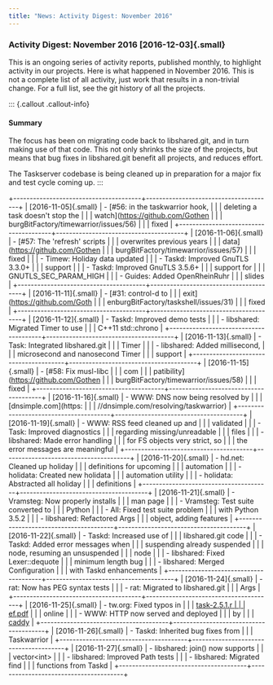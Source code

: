 ```yaml
---
title: "News: Activity Digest: November 2016"
---
```


### Activity Digest: November 2016 [2016-12-03]{.small}

This is an ongoing series of activity reports, published monthly, to highlight
activity in our projects. Here is what happened in November 2016. This is not a
complete list of all activity, just work that results in a non-trivial change.
For a full list, see the git history of all the projects.

::: {.callout .callout-info}
#### Summary

The focus has been on migrating code back to libshared.git, and in turn making
use of that code. This not only shrinks the size of the projects, but means that
bug fixes in libshared.git benefit all projects, and reduces effort.

The Taskserver codebase is being cleaned up in preparation for a major fix and
test cycle coming up.
:::

+---------------------------------------+---------------------------------------+
| [2016-11-05]{.small}                  | -   [\#56: in the taskwarrior hook,   |
|                                       |     deleting a task doesn\'t stop the |
|                                       |     watch](https://github.com/Gothen  |
|                                       | burgBitFactory/timewarrior/issues/56) |
|                                       |     fixed                             |
+---------------------------------------+---------------------------------------+
| [2016-11-06]{.small}                  | -   [\#57: The \'refresh\' scripts    |
|                                       |     overwrites previous years         |
|                                       |     data](https://github.com/Gothen   |
|                                       | burgBitFactory/timewarrior/issues/57) |
|                                       |     fixed                             |
|                                       | -   Timew: Holiday data updated       |
|                                       | -   Taskd: Improved GnuTLS 3.3.0+     |
|                                       |     support                           |
|                                       | -   Taskd: Improved GnuTLS 3.5.6+     |
|                                       |     support for                       |
|                                       |     GNUTLS\_SEC\_PARAM\_HIGH          |
|                                       | -   Guides: Added OpenRheinRuhr       |
|                                       |     slides                            |
+---------------------------------------+---------------------------------------+
| [2016-11-11]{.small}                  | -   [\#31: control-d to               |
|                                       |     exit](https://github.com/Goth     |
|                                       | enburgBitFactory/taskshell/issues/31) |
|                                       |     fixed                             |
+---------------------------------------+---------------------------------------+
| [2016-11-12]{.small}                  | -   Taskd: Improved demo tests        |
|                                       | -   libshared: Migrated Timer to use  |
|                                       |     C++11 std::chrono                 |
+---------------------------------------+---------------------------------------+
| [2016-11-13]{.small}                  | -   Task: Integrated libshared.git    |
|                                       |     Timer                             |
|                                       | -   libshared: Added millisecond,     |
|                                       |     microsecond and nanosecond Timer  |
|                                       |     support                           |
+---------------------------------------+---------------------------------------+
| [2016-11-15]{.small}                  | -   [\#58: Fix musl-libc              |
|                                       |     com                               |
|                                       | patibility](https://github.com/Gothen |
|                                       | burgBitFactory/timewarrior/issues/58) |
|                                       |     fixed                             |
+---------------------------------------+---------------------------------------+
| [2016-11-16]{.small}                  | -   WWW: DNS now being resolved by    |
|                                       |     [dnsimple.com](https:             |
|                                       | //dnsimple.com/resolving/taskwarrior) |
+---------------------------------------+---------------------------------------+
| [2016-11-19]{.small}                  | -   WWW: RSS feed cleaned up and      |
|                                       |     validated                         |
|                                       | -   Task: Improved diagnostics        |
|                                       |     regarding missing/unreadable      |
|                                       |     files                             |
|                                       | -   libshared: Made error handling    |
|                                       |     for FS objects very strict, so    |
|                                       |     the error messages are meaningful |
+---------------------------------------+---------------------------------------+
| [2016-11-20]{.small}                  | -   hd.net: Cleaned up holiday        |
|                                       |     definitions for upcoming          |
|                                       |     automation                        |
|                                       | -   holidata: Created new holidata    |
|                                       |     automation utility                |
|                                       | -   holidata: Abstracted all holiday  |
|                                       |     definitions                       |
+---------------------------------------+---------------------------------------+
| [2016-11-21]{.small}                  | -   Vramsteg: Now properly installs   |
|                                       |     man page                          |
|                                       | -   Vramsteg: Test suite converted to |
|                                       |     Python                            |
|                                       | -   All: Fixed test suite problem     |
|                                       |     with Python 3.5.2                 |
|                                       | -   libshared: Refactored Args        |
|                                       |     object, adding features           |
+---------------------------------------+---------------------------------------+
| [2016-11-22]{.small}                  | -   Taskd: Increased use of           |
|                                       |     libshared.git code                |
|                                       | -   Taskd: Added error messages when  |
|                                       |     suspending already suspended      |
|                                       |     node, resuming an unsuspended     |
|                                       |     node                              |
|                                       | -   libshared: Fixed Lexer::dequote   |
|                                       |     minimum length bug                |
|                                       | -   libshared: Merged Configuration   |
|                                       |     with Taskd enhancements           |
+---------------------------------------+---------------------------------------+
| [2016-11-24]{.small}                  | -   rat: Now has PEG syntax tests     |
|                                       | -   rat: Migrated to libshared.git    |
|                                       |     Args                              |
+---------------------------------------+---------------------------------------+
| [2016-11-25]{.small}                  | -   tw.org: Fixed typos in            |
|                                       |     [task-2.5.1.r                     |
|                                       | ef.pdf](/download/task-2.5.1.ref.pdf) |
|                                       |     online                            |
|                                       | -   WWW: HTTP now served and deployed |
|                                       |     by                                |
|                                       |     [caddy](https://caddyserver.com/) |
+---------------------------------------+---------------------------------------+
| [2016-11-26]{.small}                  | -   Taskd: Inherited bug fixes from   |
|                                       |     Taskwarrior                       |
+---------------------------------------+---------------------------------------+
| [2016-11-27]{.small}                  | -   libshared: join() now supports    |
|                                       |     vector\<int\>                     |
|                                       | -   libshared: Improved Path tests    |
|                                       | -   libshared: Migrated find          |
|                                       |     functions from Taskd              |
+---------------------------------------+---------------------------------------+
